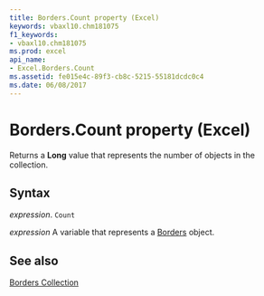 ```yaml
---
title: Borders.Count property (Excel)
keywords: vbaxl10.chm181075
f1_keywords:
- vbaxl10.chm181075
ms.prod: excel
api_name:
- Excel.Borders.Count
ms.assetid: fe015e4c-89f3-cb8c-5215-55181dcdc0c4
ms.date: 06/08/2017
---
```



# Borders.Count property (Excel)

Returns a  **Long** value that represents the number of objects in the collection.


## Syntax

 _expression_. `Count`

 _expression_ A variable that represents a [Borders](Excel.Borders.md) object.


## See also


[Borders Collection](Excel.Borders.md)

